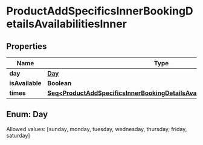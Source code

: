 

# ProductAddSpecificsInnerBookingDetailsAvailabilitiesInner


## Properties

Name | Type | Description | Notes
------------ | ------------- | ------------- | -------------
**day** | [**Day**](#Day) |  | 
**isAvailable** | **Boolean** |  |  [optional]
**times** | [**Seq&lt;ProductAddSpecificsInnerBookingDetailsAvailabilitiesInnerTimesInner&gt;**](ProductAddSpecificsInnerBookingDetailsAvailabilitiesInnerTimesInner.md) |  |  [optional]


## Enum: Day
Allowed values: [sunday, monday, tuesday, wednesday, thursday, friday, saturday]




